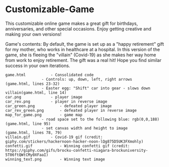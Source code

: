 # Customizable-Game
This customizable online game makes a great gift for birthdays, anniversaries, and other special occasions.
Enjoy getting creative and making your own versions!

Game's contents:
By default, the game is set up as a "happy retirement" gift for my mother, who works in healthcare at a hospital.
In this version of the game, she is fleeing the "villain" (Covid-19) as she makes her way home from work to enjoy retirement.
The gift was a real hit! Hope you find similar success in your own iterations.


	game.html			- Consolidated code
					- Controls: up, down, left, right arrows 		(game.html, lines 23-32)
					- Easter egg: "Shift" car into gear - slows down villain(game.html, line 14)
	car.png				- player image
	car_rev.png			- player in reverse image
	car_green.png			- defeated player image
	car_rev_green.png		- defeated player in reverse image
	map_for_game.png		- game map
					- road space set to the following blue: rgb(0,0,188) 	(game.html, line 95)
					- set canvas width and height to image			(game.html, lines 78, 79)
	villain.gif			- Covid-19 gif (credit: giphy.com/stickers/hackernoon-hacker-noon-lQg875D5UK3FXmohly)
	confetti.gif			- Winning confetti gif (credit: https://giphy.com/gifs/brocku-confetti-niagara-brockuniversity-5T06ftQWtCMy0XFaaI)
	winning_text.png		- Winning text image
